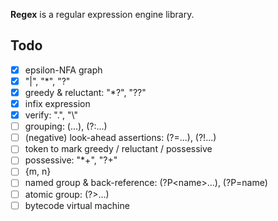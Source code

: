 **Regex** is a regular expression engine library.

## Todo

- [x] epsilon-NFA graph
- [x] "|", "\*", "?"
- [x] greedy & reluctant: "\*?", "??"
- [x] infix expression
- [x] verify: ".", "\\"
- [ ] grouping: (...), (?:...)
- [ ] (negative) look-ahead assertions: (?=...), (?!...)
- [ ] token to mark greedy / reluctant / possessive
- [ ] possessive: "\*+", "?+"
- [ ] {m, n}
- [ ] named group & back-reference: (?P\<name\>...), (?P=name) 
- [ ] atomic group: (?>...)
- [ ] bytecode virtual machine
